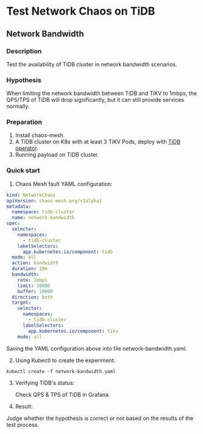 # Test Network Chaos on TiDB

## Network Bandwidth

### Description

Test the availability of TiDB cluster in network bandwidth scenarios.

### Hypothesis

When limiting the network bandwidth between TiDB and TiKV to 1mbps, the QPS/TPS of TiDB will drop significantly, but it can still provide services normally.

### Preparation

1. Install chaos-mesh.
2. A TiDB cluster on K8s with at least 3 TiKV Pods, deploy with [TiDB operator](https://docs.pingcap.com/tidb-in-kubernetes/stable/tidb-operator-overview).
3. Running payload on TiDB cluster.

### Quick start

1. Chaos Mesh fault YAML configuration:

```YAML
kind: NetworkChaos
apiVersion: chaos-mesh.org/v1alpha1
metadata:
  namespace: tidb-cluster
  name: network-bandwidth
spec:
  selector:
    namespaces:
      - tidb-cluster
    labelSelectors:
      app.kubernetes.io/component: tidb
  mode: all
  action: bandwidth
  duration: 10m
  bandwidth:
    rate: 1mbps
    limit: 10000
    buffer: 10000
  direction: both
  target:
    selector:
      namespaces:
        - tidb-cluster
      labelSelectors:
        app.kubernetes.io/component: tikv
    mode: all
```

Saving the YAML configuration above into file network-bandwidth.yaml.

2. Using Kubectl to create the experiment:

```
kubectl create -f network-bandwidth.yaml
```

3. Verifying TiDB's status:

    Check QPS & TPS of TiDB in Grafana.
    <!-- TODO: Add some Grafana picture -->

4. Result:

Judge whether the hypothesis is correct or not based on the results of the test process.
